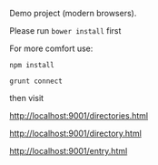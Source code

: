 Demo project (modern browsers).

Please run `bower install` first

 For more comfort use:

 `npm install`

 `grunt connect`

 then visit

 [http://localhost:9001/directories.html](http://localhost:9001/directories.html)

 [http://localhost:9001/directory.html](http://localhost:9001/directory.html)

 [http://localhost:9001/entry.html](http://localhost:9001/entry.html)
